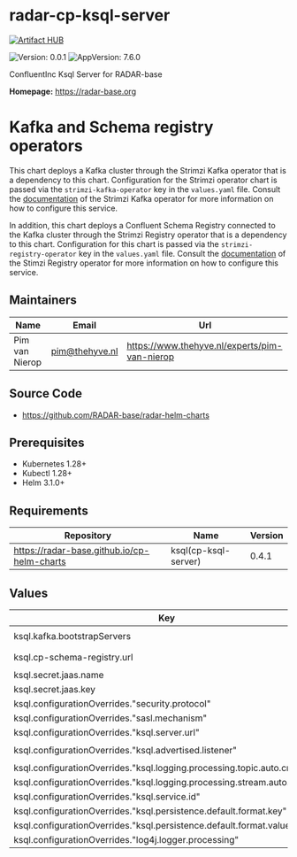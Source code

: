 

# radar-cp-ksql-server
[![Artifact HUB](https://img.shields.io/endpoint?url=https://artifacthub.io/badge/repository/radar-cp-ksql-server)](https://artifacthub.io/packages/helm/radar-base/radar-cp-ksql-server)

![Version: 0.0.1](https://img.shields.io/badge/Version-0.0.1-informational?style=flat-square) ![AppVersion: 7.6.0](https://img.shields.io/badge/AppVersion-7.6.0-informational?style=flat-square)

ConfluentInc Ksql Server for RADAR-base

**Homepage:** <https://radar-base.org>

# Kafka and Schema registry operators

This chart deploys a Kafka cluster through the Strimzi Kafka operator that is a dependency to this chart. Configuration for the Strimzi operator chart is passed via the `strimzi-kafka-operator` key in the `values.yaml` file.
Consult the [documentation](https://strimzi.io/documentation/) of the Strimzi Kafka operator for more information on how to configure this service.

In addition, this chart deploys a Confluent Schema Registry connected to the Kafka cluster through the Strimzi Registry operator that is a dependency to this chart. Configuration for this chart is passed via the `strimzi-registry-operator` key in the `values.yaml` file.
Consult the [documentation](https://github.com/lsst-sqre/strimzi-registry-operator) of the Stimzi Registry operator for more information on how to configure this service.

## Maintainers

| Name | Email | Url |
| ---- | ------ | --- |
| Pim van Nierop | <pim@thehyve.nl> | <https://www.thehyve.nl/experts/pim-van-nierop> |

## Source Code

* <https://github.com/RADAR-base/radar-helm-charts>

## Prerequisites
* Kubernetes 1.28+
* Kubectl 1.28+
* Helm 3.1.0+

## Requirements

| Repository | Name | Version |
|------------|------|---------|
| https://radar-base.github.io/cp-helm-charts | ksql(cp-ksql-server) | 0.4.1 |

## Values

| Key | Type | Default | Description |
|-----|------|---------|-------------|
| ksql.kafka.bootstrapServers | string | `"radar-kafka-kafka-brokers:9094"` |  |
| ksql.cp-schema-registry.url | string | `"http://radar-kafka-schema-registry:8081"` |  |
| ksql.secret.jaas.name | string | `"shared-service-user"` |  |
| ksql.secret.jaas.key | string | `"sasl.jaas.config"` |  |
| ksql.configurationOverrides."security.protocol" | string | `"SASL_PLAINTEXT"` |  |
| ksql.configurationOverrides."sasl.mechanism" | string | `"SCRAM-SHA-512"` |  |
| ksql.configurationOverrides."ksql.server.url" | string | `"http://0.0.0.0:8088"` |  |
| ksql.configurationOverrides."ksql.advertised.listener" | string | `"http://ksql-server:8088"` |  |
| ksql.configurationOverrides."ksql.logging.processing.topic.auto.create" | bool | `true` |  |
| ksql.configurationOverrides."ksql.logging.processing.stream.auto.create" | bool | `true` |  |
| ksql.configurationOverrides."ksql.service.id" | string | `"radar_default_"` |  |
| ksql.configurationOverrides."ksql.persistence.default.format.key" | string | `"AVRO"` |  |
| ksql.configurationOverrides."ksql.persistence.default.format.value" | string | `"AVRO"` |  |
| ksql.configurationOverrides."log4j.logger.processing" | bool | `false` |  |
